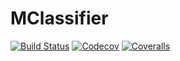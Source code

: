 # MClassifier

[![Build Status](https://travis-ci.com/Conradox/MClassification.svg?branch=master)](https://travis-ci.com/Conradox/MClassification)
[![Codecov](https://codecov.io/gh/Conradox/MClassifier.jl/branch/master/graph/badge.svg)](https://codecov.io/gh/Conradox/MClassifier.jl)
[![Coveralls](https://coveralls.io/repos/github/Conradox/MClassifier.jl/badge.svg?branch=master)](https://coveralls.io/github/Conradox/MClassifier.jl?branch=master)
